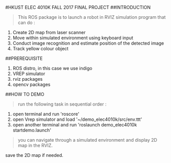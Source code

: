 #HKUST ELEC 4010K FALL 2017 FINAL PROJECT
##INTRODUCTION
> This ROS package is to launch a robot in RVIZ simulation program that can do :
1. Create 2D map from laser scanner
2. Move within simulated environment using keyboard input
3. Conduct image recognition and estimate position of the detected image
4. Track yellow colour object

##PREREQUISITE
1. ROS distro, in this case we use indigo
2. VREP simulator
3. rviz packages
4. opencv packages

##HOW TO DEMO
>run the following task in sequential order :
1. open terminal and run 'roscore'
2. open Vrep simulator and load '~/demo_elec4010k/src/env.ttt'
3. open another terminal and run 'roslaunch demo_elec4010k startdemo.launch'

><p>you can navigate through a simulated environment and display 2D map in the RVIZ.
save the 2D map if needed.